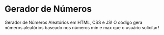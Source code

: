 # Gerador de Números

Gerador de Números Aleatórios em HTML, CSS e JS! O código gera números aleatórios baseado nos números min e max que o usuário solicitar!
